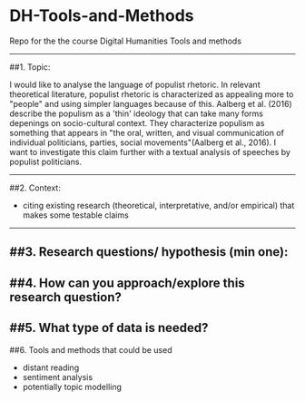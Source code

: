 # DH-Tools-and-Methods
Repo for the the course Digital Humanities Tools and methods

--- 
##1. Topic:

I would like to analyse the language of populist rhetoric. In relevant theoretical literature, populist rhetoric is characterized as appealing more to "people" and using simpler languages because of this. Aalberg et al. (2016) describe the populism as a 'thin' ideology that can take many forms depenings on socio-cultural context. They characterize populism as something that appears in "the oral, written, and visual communication of individual politicians, parties, social movements"(Aalberg et al., 2016). I want to investigate this claim further with a textual analysis of speeches by populist politicians.

---
##2. Context: 
- citing existing research (theoretical, interpretative, and/or empirical) that makes some testable claims
---
##3. Research questions/ hypothesis (min one):
---
##4. How can you approach/explore this research question?
---
##5. What type of data is needed?
---
##6. Tools and methods that could be used

- distant reading
- sentiment analysis
- potentially topic modelling
